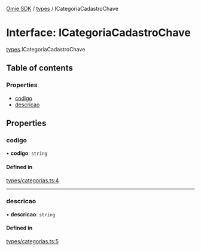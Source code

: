 [Omie SDK](../README.md) / [types](../modules/types.md) / ICategoriaCadastroChave

# Interface: ICategoriaCadastroChave

[types](../modules/types.md).ICategoriaCadastroChave

## Table of contents

### Properties

- [codigo](types.ICategoriaCadastroChave.md#codigo)
- [descricao](types.ICategoriaCadastroChave.md#descricao)

## Properties

### codigo

• **codigo**: `string`

#### Defined in

[types/categorias.ts:4](https://github.com/lucas-bogos/omie-sdk/blob/fa631c8/src/types/categorias.ts#L4)

___

### descricao

• **descricao**: `string`

#### Defined in

[types/categorias.ts:5](https://github.com/lucas-bogos/omie-sdk/blob/fa631c8/src/types/categorias.ts#L5)
